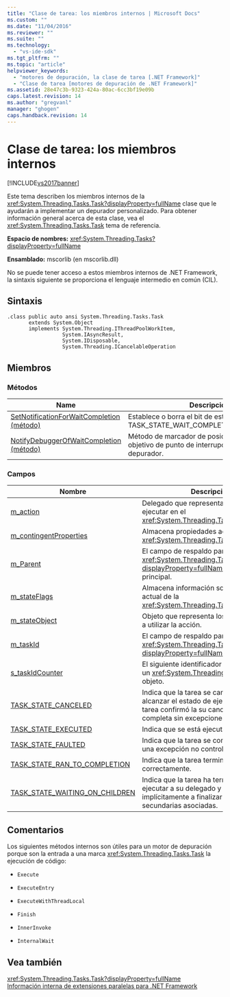 ```yaml
---
title: "Clase de tarea: los miembros internos | Microsoft Docs"
ms.custom: ""
ms.date: "11/04/2016"
ms.reviewer: ""
ms.suite: ""
ms.technology: 
  - "vs-ide-sdk"
ms.tgt_pltfrm: ""
ms.topic: "article"
helpviewer_keywords: 
  - "motores de depuración, la clase de tarea [.NET Framework]"
  - "Clase de tarea [motores de depuración de .NET Framework]"
ms.assetid: 28e47c3b-9323-424a-80ac-6cc3bf19e09b
caps.latest.revision: 14
ms.author: "gregvanl"
manager: "ghogen"
caps.handback.revision: 14
---
```

# Clase de tarea: los miembros internos
[!INCLUDE[vs2017banner](../../code-quality/includes/vs2017banner.md)]

Este tema describen los miembros internos de la <xref:System.Threading.Tasks.Task?displayProperty=fullName> clase que le ayudarán a implementar un depurador personalizado. Para obtener información general acerca de esta clase, vea el <xref:System.Threading.Tasks.Task> tema de referencia.  
  
 **Espacio de nombres:** <xref:System.Threading.Tasks?displayProperty=fullName>  
  
 **Ensamblado:** mscorlib \(en mscorlib.dll\)  
  
 No se puede tener acceso a estos miembros internos de .NET Framework, la sintaxis siguiente se proporciona el lenguaje intermedio en común \(CIL\).  
  
## Sintaxis  
  
```  
.class public auto ansi System.Threading.Tasks.Task  
       extends System.Object  
       implements System.Threading.IThreadPoolWorkItem,  
                  System.IAsyncResult,  
                  System.IDisposable,  
                  System.Threading.ICancelableOperation  
```  
  
## Miembros  
  
### Métodos  
  
|Name|Descripción|  
|----------|-----------------|  
|[SetNotificationForWaitCompletion \(método\)](../../extensibility/debugger/setnotificationforwaitcompletion-method.md)|Establece o borra el bit de estado TASK\_STATE\_WAIT\_COMPLETION\_NOTIFICATION.|  
|[NotifyDebuggerOfWaitCompletion \(método\)](../../extensibility/debugger/notifydebuggerofwaitcompletion-method.md)|Método de marcador de posición usado como un objetivo de punto de interrupción por el depurador.|  
  
### Campos  
  
|Nombre|Descripción|  
|------------|-----------------|  
|[m\_action](../../extensibility/debugger/m-action-field.md)|Delegado que representa el código para ejecutar en el <xref:System.Threading.Tasks.Task> objeto.|  
|[m\_contingentProperties](../../extensibility/debugger/m-contingentproperties-field.md)|Almacena propiedades adicionales de la <xref:System.Threading.Tasks.Task> objeto.|  
|[m\_Parent](../../extensibility/debugger/m-parent-field.md)|El campo de respaldo para la <xref:System.Threading.Tasks.Task?displayProperty=fullName> propiedad principal.|  
|[m\_stateFlags](../../extensibility/debugger/m-stateflags-field.md)|Almacena información sobre el estado actual de la <xref:System.Threading.Tasks.Task> objeto.|  
|[m\_stateObject](../../extensibility/debugger/m-stateobject-field.md)|Objeto que representa los datos que se va a utilizar la acción.|  
|[m\_taskId](../../extensibility/debugger/m-taskid-field.md)|El campo de respaldo para la <xref:System.Threading.Tasks.Task.Id%2A?displayProperty=fullName> propiedad.|  
|[s\_taskIdCounter](../../extensibility/debugger/s-taskidcounter-field.md)|El siguiente identificador disponible para un <xref:System.Threading.Tasks.Task> objeto.|  
|[TASK\_STATE\_CANCELED](../../extensibility/debugger/task-state-canceled-field.md)|Indica que la tarea se canceló antes de alcanzar el estado de ejecución o que la tarea confirmó la su cancelación y completa sin excepciones.|  
|[TASK\_STATE\_EXECUTED](../../extensibility/debugger/task-state-executed-field.md)|Indica que se está ejecutando la tarea.|  
|[TASK\_STATE\_FAULTED](../../extensibility/debugger/task-state-faulted-field.md)|Indica que la tarea se completó debido a una excepción no controlada.|  
|[TASK\_STATE\_RAN\_TO\_COMPLETION](../../extensibility/debugger/task-state-ran-to-completion-field.md)|Indica que la tarea terminó de ejecutarse correctamente.|  
|[TASK\_STATE\_WAITING\_ON\_CHILDREN](../../extensibility/debugger/task-state-waiting-on-children-field.md)|Indica que la tarea ha terminado de ejecutar a su delegado y espera implícitamente a finalizar tareas secundarias asociadas.|  
  
## Comentarios  
 Los siguientes métodos internos son útiles para un motor de depuración porque son la entrada a una marca <xref:System.Threading.Tasks.Task> la ejecución de código:  
  
-   `Execute`  
  
-   `ExecuteEntry`  
  
-   `ExecuteWithThreadLocal`  
  
-   `Finish`  
  
-   `InnerInvoke`  
  
-   `InternalWait`  
  
## Vea también  
 <xref:System.Threading.Tasks.Task?displayProperty=fullName>   
 [Información interna de extensiones paralelas para .NET Framework](../../extensibility/debugger/parallel-extension-internals-for-the-dotnet-framework.md)